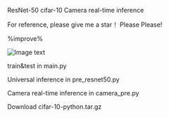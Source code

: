 ResNet-50   cifar-10   Camera real-time inference

For reference, please give me a star！ Please Please!

%improve%

![Image text](https://github.com/zzbbzz626/images/blob/main/1647694393(1).png)

train&test in main.py

Universal inference in pre_resnet50.py

Camera real-time inference in camera_pre.py

Download cifar-10-python.tar.gz
